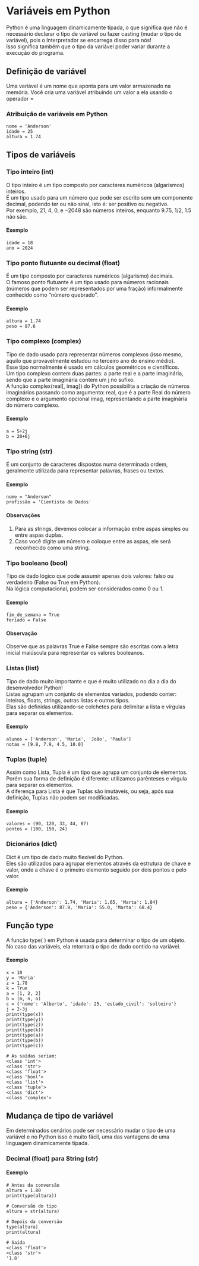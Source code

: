 # Variáveis em Python

Python é uma linguagem dinamicamente tipada, o que significa que não é necessário declarar o tipo de variável ou fazer casting (mudar o tipo de variável), pois o Interpretador se encarrega disso para nós!<br>
Isso significa também que o tipo da variável poder variar durante a execução do programa.

##  Definição de variável

Uma variável é um nome que aponta para um valor armazenado na memória. Você cria uma variável atribuindo um valor a ela usando o operador =

### Atribuição de variáveis em Python

```
nome = 'Anderson'
idade = 25
altura = 1.74
```

## Tipos de variáveis

### Tipo inteiro (int)

O tipo inteiro é um tipo composto por caracteres numéricos (algarismos) inteiros.<br>
É um tipo usado para um número que pode ser escrito sem um componente decimal, podendo ter ou não sinal, isto é: ser positivo ou negativo.<br>
Por exemplo, 21, 4, 0, e −2048 são números inteiros, enquanto 9.75, 1/2, 1.5 não são.

#### Exemplo
```
idade = 18
ano = 2024
```

### Tipo ponto flutuante ou decimal (float)

É um tipo composto por caracteres numéricos (algarismo) decimais.<br>
O famoso ponto flutuante é um tipo usado para números racionais (números que podem ser representados por uma fração) informalmente conhecido como “número quebrado”.

#### Exemplo

```
altura = 1.74
peso = 87.6
```

### Tipo complexo (complex)

Tipo de dado usado para representar números complexos (isso mesmo, aquilo que provavelmente estudou no terceiro ano do ensino médio).<br>
Esse tipo normalmente é usado em cálculos geométricos e científicos.<br>
Um tipo complexo contem duas partes: a parte real e a parte imaginária, sendo que a parte imaginária contem um j no sufixo.<br>
A função complex(real[, imag]) do Python possibilita a criação de números imaginários passando como argumento: real, que é a parte Real do número complexo e o argumento opcional imag, representando a parte imaginária do número complexo.

#### Exemplo

```
a = 5+2j
b = 20+6j
```

### Tipo string (str)

É um conjunto de caracteres dispostos numa determinada ordem, geralmente utilizada para representar palavras, frases ou textos.

#### Exemplo

```
nome = "Anderson"
profissão = 'Cientista de Dados'
```

#### Observações

1. Para as strings, devemos colocar a informação entre aspas simples ou entre aspas duplas.<br>
1. Caso você digite um número e coloque entre as aspas, ele será reconhecido como uma string.

### Tipo booleano (bool)

Tipo de dado lógico que pode assumir apenas dois valores: falso ou verdadeiro (False ou True em Python).<br>
Na lógica computacional, podem ser considerados como 0 ou 1.

#### Exemplo
```
fim_de_semana = True
feriado = False
```
#### Observação

Observe que as palavras True e False sempre são escritas com a letra inicial maiúscula para representar os valores booleanos.

### Listas (list)

Tipo de dado muito importante e que é muito utilizado no dia a dia do desenvolvedor Python!<br>
Listas agrupam um conjunto de elementos variados, podendo conter: inteiros, floats, strings, outras listas e outros tipos.<br>
Elas são definidas utilizando-se colchetes para delimitar a lista e vírgulas para separar os elementos.

#### Exemplo

```
alunos = ['Anderson', 'Maria', 'João', 'Paula']
notas = [9.8, 7.9, 4.5, 10.0]
```

### Tuplas (tuple)

Assim como Lista, Tupla é um tipo que agrupa um conjunto de elementos.<br>
Porém sua forma de definição é diferente: utilizamos parênteses e vírgula para separar os elementos.<br>
A diferença para Lista é que Tuplas são imutáveis, ou seja, após sua definição, Tuplas não podem ser modificadas.

#### Exemplo

```
valores = (90, 120, 33, 44, 87)
pontos = (100, 150, 24)
```

### Dicionários (dict)

Dict é um tipo de dado muito flexível do Python.<br>
Eles são utilizados para agrupar elementos através da estrutura de chave e valor, onde a chave é o primeiro elemento seguido por dois pontos e pelo valor.

#### Exemplo

```
altura = {'Anderson': 1.74, 'Maria': 1.65, 'Marta': 1.84}
peso = {'Anderson': 87.9, 'Maria': 55.0, 'Marta': 68.4}
```

## Função type

A função type( ) em Python é usada para determinar o tipo de um objeto. No caso das variáveis, ela retornará o tipo de dado contido na variável.

#### Exemplo

```
x = 10
y = 'Maria'
z = 1.78
k = True
a = [1, 2, 2]
b = (m, n, o)
c = {'nome': 'Alberto', 'idade': 25, 'estado_civil': 'solteiro'}
j = 2-3j
print(type(x))
print(type(y))
print(type(z))
print(type(k))
print(type(a))
print(type(b))
print(type(c))

# As saídas seriam:
<class 'int'>
<class 'str'>
<class 'float'>
<class 'bool'>
<class 'list'>
<class 'tuple'>
<class 'dict'>
<class 'complex'>
```

## Mudança de tipo de variável

Em determinados cenários pode ser necessário mudar o tipo de uma variável e no Python isso é muito fácil, uma das vantagens de uma linguagem dinamicamente tipada.

### Decimal (float) para String (str)

#### Exemplo

```
# Antes da conversão
altura = 1.80
print(type(altura))

# Conversão do tipo
altura = str(altura)

# Depois da conversão
type(altura)
print(altura)

# Saída
<class 'float'>
<class 'str'>
'1.8'
```
